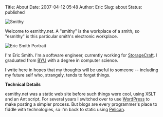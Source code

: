 Title: About
Date: 2007-04-12 05:48
Author: Eric
Slug: about
Status: published

![Smithy]({filename}/site/esmithy-med.jpg)

Welcome to esmithy.net. A "smithy" is the workplace of a smith, so "esmithy" is
this particular smith's electronic workplace.

![Eric Smith Portrait]({filename}/site/eric-med.png)

I'm Eric Smith. I'm a software engineer, currently working for
[StorageCraft](http://www.storagecraft.com/). I graduated from
[BYU](http://byu.edu) with a degree in computer science.

I write here in hopes that my thoughts will be useful to someone -- including
my future self who, strangely, tends to forget things.

**Technical Details**

esmithy.net was a static web site before such things were cool, using XSLT and
an Ant script. For several years I switched over to use
[WordPress](http://wordpress.org) to make posting a simpler process. But blogs
are every programmer's place to fiddle with technologies, so I'm back to static
using [Pelican](https://blog.getpelican.com/).
